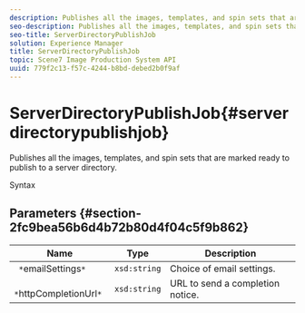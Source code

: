 ```yaml
---
description: Publishes all the images, templates, and spin sets that are marked ready to publish to a server directory.
seo-description: Publishes all the images, templates, and spin sets that are marked ready to publish to a server directory.
seo-title: ServerDirectoryPublishJob
solution: Experience Manager
title: ServerDirectoryPublishJob
topic: Scene7 Image Production System API
uuid: 779f2c13-f57c-4244-b8bd-debed2b0f9af
---
```


# ServerDirectoryPublishJob{#serverdirectorypublishjob}

Publishes all the images, templates, and spin sets that are marked ready to publish to a server directory.

 Syntax 

## Parameters {#section-2fc9bea56b6d4b72b80d4f04c5f9b862}

|  Name  | Type  | Description  |
|---|---|---|
|  ` *`emailSettings`*`  | `xsd:string`  | Choice of email settings.  |
|  ` *`httpCompletionUrl`*`  | `xsd:string`  | URL to send a completion notice.  |

